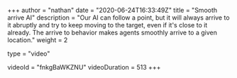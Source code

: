 +++
author = "nathan"
date = "2020-06-24T16:33:49Z"
title = "Smooth arrive AI"
description = "Our AI can follow a point, but it will always arrive to it abruptly and try to keep moving to the target, even if it's close to it already. The arrive to behavior makes agents smoothly arrive to a given location."
weight = 2

type = "video"

videoId = "fnkgBaWKZNU"
videoDuration = 513
+++

